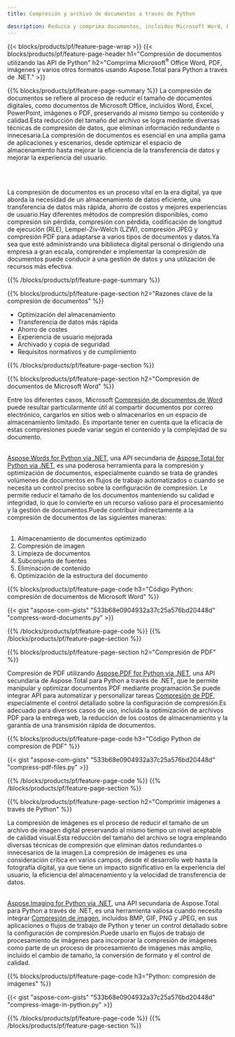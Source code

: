 ```yaml
---
title: Compresión y archivo de documentos a través de Python 

description: Reduzca y comprima documentos, incluidos Microsoft Word, Excel, PowerPoint, PDF e imágenes, a través de su aplicación Python.Pruebe el resultado de la compresión en línea.
---
```


{{< blocks/products/pf/feature-page-wrap >}}
{{< blocks/products/pf/feature-page-header h1="Compresión de documentos utilizando las API de Python" h2="Comprima Microsoft<sup>&reg;</sup> Office Word, PDF, imágenes y varios otros formatos usando Aspose.Total para Python a través de .NET." >}}

{{% blocks/products/pf/feature-page-summary %}}
La compresión de documentos se refiere al proceso de reducir el tamaño de documentos digitales, como documentos de Microsoft Office, incluidos Word, Excel, PowerPoint, imágenes o PDF, preservando al mismo tiempo su contenido y calidad.Esta reducción del tamaño del archivo se logra mediante diversas técnicas de compresión de datos, que eliminan información redundante o innecesaria.La compresión de documentos es esencial en una amplia gama de aplicaciones y escenarios, desde optimizar el espacio de almacenamiento hasta mejorar la eficiencia de la transferencia de datos y mejorar la experiencia del usuario.

<br /> <br />

La compresión de documentos es un proceso vital en la era digital, ya que aborda la necesidad de un almacenamiento de datos eficiente, una transferencia de datos más rápida, ahorro de costos y mejores experiencias de usuario.Hay diferentes métodos de compresión disponibles, como compresión sin pérdida, compresión con pérdida, codificación de longitud de ejecución (RLE), Lempel-Ziv-Welch (LZW), compresión JPEG y compresión PDF para adaptarse a varios tipos de documentos y datos.Ya sea que esté administrando una biblioteca digital personal o dirigiendo una empresa a gran escala, comprender e implementar la compresión de documentos puede conducir a una gestión de datos y una utilización de recursos más efectiva.

{{% /blocks/products/pf/feature-page-summary  %}}

{{% blocks/products/pf/feature-page-section  h2="Razones clave de la compresión de documentos" %}}

- Optimización del almacenamiento
- Transferencia de datos más rápida
- Ahorro de costes
- Experiencia de usuario mejorada
- Archivado y copia de seguridad
- Requisitos normativos y de cumplimiento

{{% /blocks/products/pf/feature-page-section %}}

{{% blocks/products/pf/feature-page-section  h2="Compresión de documentos de Microsoft Word" %}}

Entre los diferentes casos, Microsoft [Compresión de documentos de Word](https://products.aspose.com/total/python-net/compress/word/) puede resultar particularmente útil al compartir documentos por correo electrónico, cargarlos en sitios web o almacenarlos en un espacio de almacenamiento limitado. Es importante tener en cuenta que la eficacia de estas compresiones puede variar según el contenido y la complejidad de su documento.<br /><br />

[Aspose.Words for Python via .NET](https://products.aspose.com/words/python-net/), una API secundaria de [Aspose.Total for Python via .NET](https://products.aspose.com/total/python-net/), es una poderosa herramienta para la compresión y optimización de documentos, especialmente cuando se trata de grandes volúmenes de documentos en flujos de trabajo automatizados o cuando se necesita un control preciso sobre la configuración de compresión. Le permite reducir el tamaño de los documentos manteniendo su calidad e integridad, lo que lo convierte en un recurso valioso para el procesamiento y la gestión de documentos.Puede contribuir indirectamente a la compresión de documentos de las siguientes maneras:	<br /><br />
1. Almacenamiento de documentos optimizado<br />
2. Compresión de imagen<br />
3. Limpieza de documentos<br />
4. Subconjunto de fuentes<br />
5. Eliminación de contenido<br />
6. Optimización de la estructura del documento<br />

{{% blocks/products/pf/feature-page-code h3="Código Python: compresión de documentos de Microsoft Word" %}}

{{< gist "aspose-com-gists" "533b68e0904932a37c25a576bd20448d" "compress-word-documents.py" >}}

{{% /blocks/products/pf/feature-page-code  %}}
{{% /blocks/products/pf/feature-page-section %}}

{{% blocks/products/pf/feature-page-section  h2="Compresión de PDF" %}}

Compresión de PDF utilizando [Aspose.PDF for Python via .NET](https://products.aspose.com/pdf/python-net/), una API secundaria de Aspose.Total para Python a través de .NET, que le permite manipular y optimizar documentos PDF mediante programación.Se puede integrar API para automatizar y personalizar tareas [Compresión de PDF](https://products.aspose.com/total/python-net/compress/pdf/), especialmente el control detallado sobre la configuración de compresión.Es adecuado para diversos casos de uso, incluida la optimización de archivos PDF para la entrega web, la reducción de los costos de almacenamiento y la garantía de una transmisión rápida de documentos.

{{% blocks/products/pf/feature-page-code h3="Código Python de compresión de PDF" %}}

{{< gist "aspose-com-gists" "533b68e0904932a37c25a576bd20448d" "compress-pdf-files.py" >}}

{{% /blocks/products/pf/feature-page-code  %}}
{{% /blocks/products/pf/feature-page-section %}}

{{% blocks/products/pf/feature-page-section  h2="Comprimir imágenes a través de Python" %}}

La compresión de imágenes es el proceso de reducir el tamaño de un archivo de imagen digital preservando al mismo tiempo un nivel aceptable de calidad visual.Esta reducción del tamaño del archivo se logra empleando diversas técnicas de compresión que eliminan datos redundantes o innecesarios de la imagen.La compresión de imágenes es una consideración crítica en varios campos, desde el desarrollo web hasta la fotografía digital, ya que tiene un impacto significativo en la experiencia del usuario, la eficiencia del almacenamiento y la velocidad de transferencia de datos.<br /><br />

[Aspose.Imaging for Python via .NET](https://products.aspose.com/imaging/python-net/), una API secundaria de Aspose.Total para Python a través de .NET, es una herramienta valiosa cuando necesita integrar [Compresión de imagen](https://products.aspose.com/total/python-net/compress/image/), incluidos BMP, GIF, PNG y JPEG, en sus aplicaciones o flujos de trabajo de Python y tener un control detallado sobre la configuración de compresión.Puede usarlo en flujos de trabajo de procesamiento de imágenes para incorporar la compresión de imágenes como parte de un proceso de procesamiento de imágenes más amplio, incluido el cambio de tamaño, la conversión de formato y el control de calidad.

{{% blocks/products/pf/feature-page-code h3="Python: compresión de imágenes" %}}

{{< gist "aspose-com-gists" "533b68e0904932a37c25a576bd20448d" "compress-image-in-python.py" >}}

{{% /blocks/products/pf/feature-page-code  %}}
{{% /blocks/products/pf/feature-page-section %}}